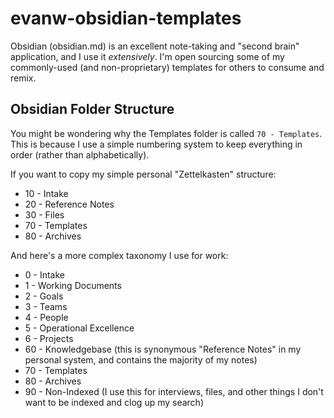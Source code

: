 # evanw-obsidian-templates
Obsidian (obsidian.md) is an excellent note-taking and "second brain" application, and I use it _extensively_. I'm open sourcing some of my commonly-used (and non-proprietary) templates for others to consume and remix.

## Obsidian Folder Structure
You might be wondering why the Templates folder is called `70 - Templates`. This is because I use a simple numbering system to keep everything in order (rather than alphabetically). 

If you want to copy my simple personal "Zettelkasten" structure:
- 10 - Intake
- 20 - Reference Notes
- 30 - Files
- 70 - Templates
- 80 - Archives

And here's a more complex taxonomy I use for work:
- 0 - Intake
- 1 - Working Documents
- 2 - Goals
- 3 - Teams
- 4 - People
- 5 - Operational Excellence
- 6 - Projects
- 60 - Knowledgebase (this is synonymous "Reference Notes" in my personal system, and contains the majority of my notes)
- 70 - Templates
- 80 - Archives
- 90 - Non-Indexed (I use this for interviews, files, and other things I don't want to be indexed and clog up my search)
